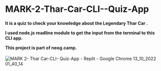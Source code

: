 # MARK-2-Thar-Car-CLI--Quiz-App


<h4>It is a quiz to check your knowledge about the Legendary Thar Car .

I used node.js readline module to get the input from the terminal to this CLI app.

This project is part of neog.camp. </h4>


![MARK 2- _Thar Car-CLI_- Quiz-App - Replit - Google Chrome 13_10_2022 01_40_14](https://user-images.githubusercontent.com/109124944/195547553-861ced39-1705-4a91-b452-fed0462e0a52.png)
